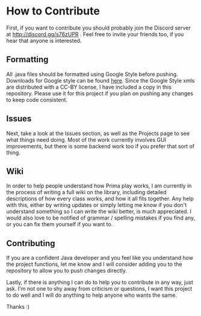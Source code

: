 # How to Contribute

First, if you want to contribute you should probably join the Discord server at http://discord.gg/s76zUPR . Feel free to invite your friends too, if you hear that anyone is interested.

## Formatting

All .java files should be formatted using Google Style before pushing. Downloads for Google style can be found [here](https://github.com/google/styleguide). Since the Google Style xmls are distributed with a CC-BY license, I have included a copy in this repository. Please use it for this project if you plan on pushing any changes to keep code consistent.

## Issues 
Next, take a look at the Issues section, as well as the Projects page to see what things need doing. Most of the work currently involves GUI improvements, but there is some backend work too if you prefer that sort of thing.

## Wiki
In order to help people understand how Prima play works, I am currently in the process of writing a full wiki on the library, including detailed descriptions of how every class works, and how it all fits together. Any help with this, either by writing updates or simply letting me know if you don't understand something so I can write the wiki better, is much appreciated. I would also love to be notified of grammar / spelling mistakes if you find any, or you can fix them yourself if you want to.

## Contributing
If you are a confident Java developer and you feel like you understand how the project functions, let me know and I will consider adding you to the repository to allow you to push changes directly.

Lastly, if there is anything I can do to help you to contribute in any way, just ask. I'm not one to shy away from criticism or questions, I want this project to do well and I will do anything to help anyone who wants the same.

Thanks :)

